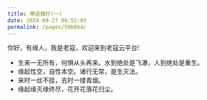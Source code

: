 ```yaml
---
title: 禅语摘抄(一)
date: 2024-09-27 06:52:03
permalink: /pages/59b0b4/
---
```


你好，有缘人，我是老寇，欢迎来到老寇云平台!

- 生来一无所有，何惧从头再来。水到绝处是飞瀑，人到绝处是重生。
- 缘起性空，自性本空。诸行无常，是生灭法。
- 来时一丝不挂，去时一缕青烟。
- 缘起缘灭缘终尽，花开花落花归尘。
